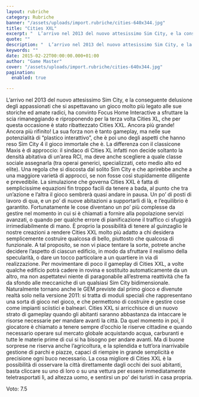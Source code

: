 ```yaml
---
layout: rubriche
category: Rubriche
banner: "/assets/uploads/import.rubriche/cities-640x344.jpg"
title: "Cities XXL"
excerpt: "  L’arrivo nel 2013 del nuovo attesissimo Sim City, e la conseguente delusione degli appassionati che si aspettavano un gioco molto più legato alle sue storiche ed amate radici, ha convinto Focus Home Interactive a sfruttare la scia rimaneggiando e riproponendo per la terza volta Cities XL, che per questa occasione è stato ribattezzato Cities [&hellip"
quote: ""
description: "  L’arrivo nel 2013 del nuovo attesissimo Sim City, e la conseguente delusione degli appassionati che si aspettavano un gioco molto più legato alle sue storiche ed amate radici, ha convinto Focus Home Interactive a sfruttare la scia rimaneggiando e riproponendo per la terza volta Cities XL, che per questa occasione è stato ribattezzato Cities [&hellip"
keywords: ""
date: 2015-02-22T00:00:00.000+01:00
author: "Game Master"
cover: "/assets/uploads/import.rubriche/cities-640x344.jpg"
pagination:
  enabled: true

---
```


[](https://hotmc.com/wp-content/uploads/2015/02/cities.jpg)

L’arrivo nel 2013 del nuovo attesissimo Sim City, e la conseguente delusione degli appassionati che si aspettavano un gioco molto più legato alle sue storiche ed amate radici, ha convinto Focus Home Interactive a sfruttare la scia rimaneggiando e riproponendo per la terza volta Cities XL, che per questa occasione è stato ribattezzato Cities XXL. Ancora più grande! Ancora più rifinito! La sua forza non è tanto gameplay, ma nelle sue potenzialità di “plastico interattivo”, che è poi uno degli aspetti che hanno reso Sim City 4 il gioco immortale che è. La differenza con il classicone Maxis è di approccio: il sindaco di Cities XL infatti non decide soltanto la densità abitativa di un’area RCI, ma deve anche scegliere a quale classe sociale assegnarla (tra operai generici, specializzati, ceto medio alto ed elite). Una regola che si discosta dal solito Sim City e che aprirebbe anche a una maggiore varietà di approcci, se non fosse così stupidamente diligente e prevedibile. La simulazione che governa Cities XXL è fatta di semplicissime equazioni fin troppo facili da tenere a bada, al punto che tra un’azione e l’altra il gioco sembrerà quasi andare in pausa. Un po’ di posti di lavoro di qua, e un po’ di nuove abitazioni a supportarli di là, e l’equilibrio è garantito. Fortunatamente le cose diventano un po’ più complesse da gestire nel momento in cui si è chiamati a fornire alla popolazione servizi avanzati, o quando per qualche errore di pianificazione il traffico ci sfuggirà irrimediabilmente di mano. È proprio la possibilità di tenere al guinzaglio le nostre creazioni a rendere Cities XXL molto più adatto a chi desidera semplicemente costruire qualcosa di bello, piuttosto che qualcosa di funzionale. A tal proposito, se non vi piace tentare la sorte, potrete anche decidere l’aspetto di ciascun edificio, in modo da sfruttare il realismo della specularità, o dare un tocco particolare a un quartiere in via di realizzazione. Per movimentare di poco il gameplay di Cities XXL, a volte qualche edificio potrà cadere in rovina e sostituito automaticamente da un altro, ma non aspettatevi niente di paragonabile all’estrema reattività che fa da sfondo alle meccaniche di un qualsiasi Sim City bidimensionale. Naturalmente tornano anche le GEM previste dal primo gioco e divenute realtà solo nella versione 2011: si tratta di moduli speciali che rappresentano una sorta di gioco nel gioco, e che permettono di costruire e gestire cose come impianti sciistici e balneari. Cities XXL si arricchisce di un nuovo strato di gameplay quando gli abitanti saranno abbastanza da intaccare le risorse necessarie per mandare avanti la città. Da quel momento in poi, il giocatore è chiamato a tenere sempre d’occhio le riserve cittadine e quando necessario operare sul mercato globale acquistando acqua, carburanti e tutte le materie prime di cui si ha bisogno per andare avanti. Ma di buone sorprese ne riserva anche l’agricoltura, e la splendida e tutt’ora inarrivabile gestione di parchi e piazze, capaci di riempire in grande semplicità e precisione ogni buco necessario. La cosa migliore di Cities XXL è la possibilità di osservare la città direttamente dagli occhi dei suoi abitanti, basta cliccare su uno di loro o su una vettura per essere immediatamente teletrasportati lì, ad altezza uomo, e sentirsi un po’ dei turisti in casa propria.

Voto: 7.5